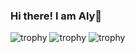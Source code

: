 ### Hi there! I am Aly👋

![trophy](https://github-profile-trophy.vercel.app/?username=alyilmaz99)
![trophy](https://github-readme-stats.vercel.app/api/top-langs?username=alyilmaz99&show_icons=true&locale=en&layout=compact)
![trophy](https://github-readme-streak-stats.herokuapp.com/?user=alyilmaz99)
